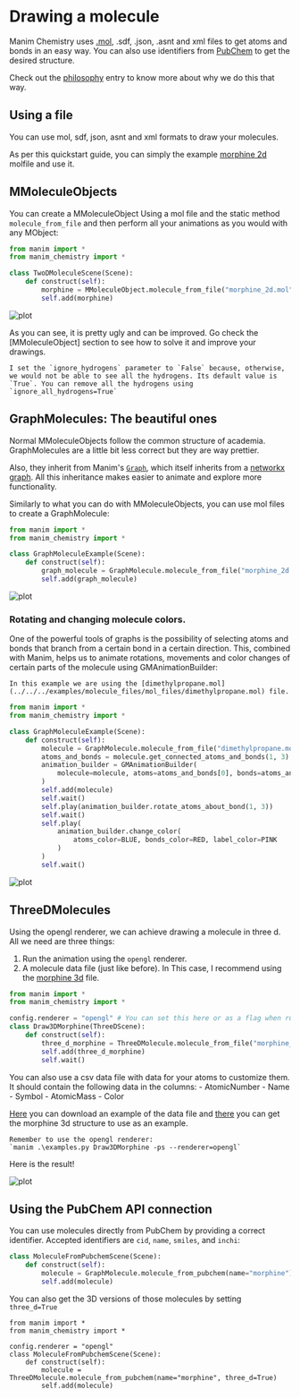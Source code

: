 # Drawing a molecule
Manim Chemistry uses [.mol](https://chem.libretexts.org/Courses/University_of_Arkansas_Little_Rock/ChemInformatics_(2017)%3A_Chem_4399_5399/2.2%3A_Chemical_Representations_on_Computer%3A_Part_II/2.2.2%3A_Anatomy_of_a_MOL_file), .sdf, .json, .asnt and xml files to get atoms and bonds in an easy way. You can also use identifiers from [PubChem](https://pubchem.ncbi.nlm.nih.gov/) to get the desired structure.

Check out the [philosophy](/philosophy) entry to know more about why we do this that way.

## Using a file
You can use mol, sdf, json, asnt and xml formats to draw your molecules.

As per this quickstart guide, you can simply the example [morphine 2d](../../../examples/molecule_files/mol_files/morphine_2d.mol) molfile and use it.

## MMoleculeObjects

You can create a MMoleculeObject Using a mol file and the static method `molecule_from_file` and then perform all your animations as you would with any MObject:

```python
from manim import *
from manim_chemistry import *

class TwoDMoleculeScene(Scene):
    def construct(self):
        morphine = MMoleculeObject.molecule_from_file("morphine_2d.mol", ignore_hydrogens=False)
        self.add(morphine)
```
![plot](../../../examples/examples_assets/2D_morphine_bad.png)

As you can see, it is pretty ugly and can be improved. Go check the [MMoleculeObject] section to see how to solve it and improve your drawings.

```{attention}
I set the `ignore_hydrogens` parameter to `False` because, otherwise, we would not be able to see all the hydrogens. Its default value is `True`. You can remove all the hydrogens using `ignore_all_hydrogens=True`
```


## GraphMolecules: The beautiful ones

Normal MMoleculeObjects follow the common structure of academia. GraphMolecules are a little bit less correct but they are way prettier.

Also, they inherit from Manim's [`Graph`](https://docs.manim.community/en/stable/reference/manim.mobject.graph.Graph.html), which itself inherits from a [networkx graph](https://networkx.org/documentation/stable/reference/classes/graph.html). All this inheritance makes easier to animate and explore more functionality.

Similarly to what you can do with MMoleculeObjects, you can use mol files to create a GraphMolecule:

```python
from manim import *
from manim_chemistry import *

class GraphMoleculeExample(Scene):
    def construct(self):
        graph_molecule = GraphMolecule.molecule_from_file("morphine_2d.mol", ignore_hydrogens=False)
        self.add(graph_molecule)
```
![plot](../../../examples/examples_assets/DrawGraphMorphine_ManimCE_v0.17.3.png)

### Rotating and changing molecule colors.

One of the powerful tools of graphs is the possibility of selecting atoms and bonds that branch from a certain bond in a certain direction. This, combined with Manim, helps us to animate rotations, movements and color changes of certain parts of the molecule using GMAnimationBuilder:

```{attention}
In this example we are using the [dimethylpropane.mol](../../../examples/molecule_files/mol_files/dimethylpropane.mol) file.
```


```python
from manim import *
from manim_chemistry import *

class GraphMoleculeExample(Scene):
    def construct(self):
        molecule = GraphMolecule.molecule_from_file("dimethylpropane.mol", label=True, numeric_label=True, ignore_hydrogens=False)
        atoms_and_bonds = molecule.get_connected_atoms_and_bonds(1, 3)
        animation_builder = GMAnimationBuilder(
            molecule=molecule, atoms=atoms_and_bonds[0], bonds=atoms_and_bonds[1]
        )
        self.add(molecule)
        self.wait()
        self.play(animation_builder.rotate_atoms_about_bond(1, 3))
        self.wait()
        self.play(
            animation_builder.change_color(
                atoms_color=BLUE, bonds_color=RED, label_color=PINK
            )
        )
        self.wait()

```
![plot](../../../examples/examples_assets/CustomGraphMoleculeAnimation.gif)


## ThreeDMolecules
Using the opengl renderer, we can achieve drawing a molecule in three d. All we need are three things:
1. Run the animation using the `opengl` renderer.
2. A molecule data file (just like before). In This case, I recommend using the [morphine 3d](../../../examples/molecule_files/mol_files/morphine_3d.mol) file.

```python
from manim import *
from manim_chemistry import *

config.renderer = "opengl" # You can set this here or as a flag when running manim.
class Draw3DMorphine(ThreeDScene):
    def construct(self):
        three_d_morphine = ThreeDMolecule.molecule_from_file("morphine_3d.mol", ignore_hydrogens=False)
        self.add(three_d_morphine)
        self.wait()
```

You can also use a csv data file with data for your atoms to customize them. It should contain the following data in the columns:
    - AtomicNumber
    - Name
    - Symbol
    - AtomicMass
    - Color

[Here](../../../assets/Elements_EN.csv) you can download an example of the data file and [there](../../../examples/element_files/morphine3d.mol) you can get the morphine 3d structure to use as an example.

```{attention}
Remember to use the opengl renderer:
`manim .\examples.py Draw3DMorphine -ps --renderer=opengl`
```
Here is the result!

![plot](../../../examples/examples_assets/Draw3DMorphine_ManimCE_v0.17.3.png)


## Using the PubChem API connection
You can use molecules directly from PubChem by providing a correct identifier. Accepted identifiers are `cid`, `name`, `smiles`, and `inchi`:

```python
class MoleculeFromPubchemScene(Scene):
    def construct(self):
        molecule = GraphMolecule.molecule_from_pubchem(name="morphine")
        self.add(molecule)
```

You can also get the 3D versions of those molecules by setting `three_d=True`

```
from manim import *
from manim_chemistry import *

config.renderer = "opengl"
class MoleculeFromPubchemScene(Scene):
    def construct(self):
        molecule = ThreeDMolecule.molecule_from_pubchem(name="morphine", three_d=True)
        self.add(molecule)
```
